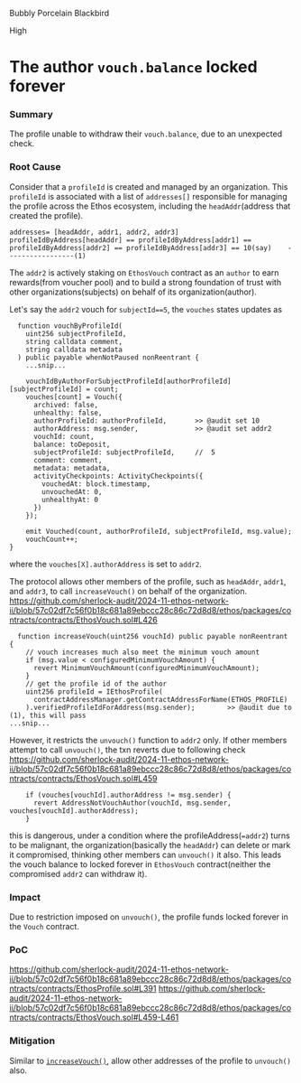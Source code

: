 Bubbly Porcelain Blackbird

High

# The author `vouch.balance` locked forever

### Summary
The profile unable to withdraw their `vouch.balance`, due to an unexpected check.
### Root Cause
Consider that a `profileId` is created and managed by an organization. This `profileId` is associated with a list of `addresses[]` responsible for managing the profile across the Ethos ecosystem, including the `headAddr`(address that created the profile).

```solidity
addresses= [headAddr, addr1, addr2, addr3]
profileIdByAddress[headAddr] == profileIdByAddress[addr1] == profileIdByAddress[addr2] == profileIdByAddress[addr3] == 10(say)    -----------------(1) 
```

The `addr2` is actively staking on `EthosVouch` contract as an `author` to earn rewards(from voucher pool) and to build a strong foundation of trust with other organizations(subjects) on behalf of its organization(author).

Let's say the `addr2` vouch for `subjectId==5`, the `vouches` states updates as

```solidity
  function vouchByProfileId(
    uint256 subjectProfileId,
    string calldata comment,
    string calldata metadata
  ) public payable whenNotPaused nonReentrant {
    ...snip...

    vouchIdByAuthorForSubjectProfileId[authorProfileId][subjectProfileId] = count;    
    vouches[count] = Vouch({
      archived: false,
      unhealthy: false,
      authorProfileId: authorProfileId,       >> @audit set 10 
      authorAddress: msg.sender,              >> @audit set addr2 
      vouchId: count,
      balance: toDeposit,
      subjectProfileId: subjectProfileId,     //  5
      comment: comment,
      metadata: metadata,
      activityCheckpoints: ActivityCheckpoints({
        vouchedAt: block.timestamp,
        unvouchedAt: 0,
        unhealthyAt: 0
      })
    });
   
    emit Vouched(count, authorProfileId, subjectProfileId, msg.value);
    vouchCount++;
}
```
where the `vouches[X].authorAddress` is set to `addr2`. 


The protocol allows other members of the profile, such as `headAddr`, `addr1`, and `addr3`, to call `increaseVouch()` on behalf of the organization.
https://github.com/sherlock-audit/2024-11-ethos-network-ii/blob/57c02df7c56f0b18c681a89ebccc28c86c72d8d8/ethos/packages/contracts/contracts/EthosVouch.sol#L426
```solidity
  function increaseVouch(uint256 vouchId) public payable nonReentrant {
    // vouch increases much also meet the minimum vouch amount
    if (msg.value < configuredMinimumVouchAmount) {
      revert MinimumVouchAmount(configuredMinimumVouchAmount);
    }
    // get the profile id of the author
    uint256 profileId = IEthosProfile(
      contractAddressManager.getContractAddressForName(ETHOS_PROFILE)
    ).verifiedProfileIdForAddress(msg.sender);        >> @audit due to (1), this will pass
...snip...
```
However, it restricts the `unvouch()` function to `addr2` only. If other members attempt to call `unvouch()`, the txn reverts due to following check 
https://github.com/sherlock-audit/2024-11-ethos-network-ii/blob/57c02df7c56f0b18c681a89ebccc28c86c72d8d8/ethos/packages/contracts/contracts/EthosVouch.sol#L459
```solidity
    if (vouches[vouchId].authorAddress != msg.sender) {
      revert AddressNotVouchAuthor(vouchId, msg.sender, vouches[vouchId].authorAddress);
    }
```
this is dangerous, under a condition where the profileAddress(`=addr2`) turns to be malignant, the organization(basically the `headAddr`) can delete or mark it compromised, thinking other members can `unvouch()` it also. This leads the vouch balance to locked forever in `EthosVouch` contract(neither the compromised `addr2` can withdraw it). 

### Impact
Due to restriction imposed on `unvouch()`, the profile funds locked forever in the `Vouch` contract. 

### PoC
https://github.com/sherlock-audit/2024-11-ethos-network-ii/blob/57c02df7c56f0b18c681a89ebccc28c86c72d8d8/ethos/packages/contracts/contracts/EthosProfile.sol#L391
https://github.com/sherlock-audit/2024-11-ethos-network-ii/blob/57c02df7c56f0b18c681a89ebccc28c86c72d8d8/ethos/packages/contracts/contracts/EthosVouch.sol#L459-L461

### Mitigation
Similar to [`increaseVouch()`](https://github.com/sherlock-audit/2024-11-ethos-network-ii/blob/57c02df7c56f0b18c681a89ebccc28c86c72d8d8/ethos/packages/contracts/contracts/EthosVouch.sol#L432-L434), allow other addresses of the profile to `unvouch()`  also. 